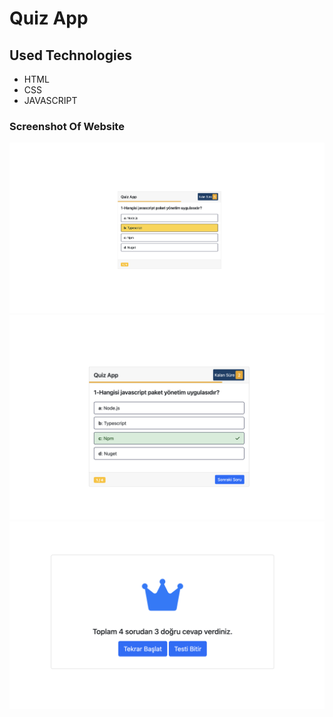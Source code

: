 # Quiz App 
## Used Technologies 
* HTML 
* CSS
* JAVASCRIPT
### Screenshot Of Website 
![Ekran resmi1](https://github.com/CavdarEsra/Quiz-App/blob/main/Quiz1.png)
![Ekran resmi2](https://github.com/CavdarEsra/Quiz-App/blob/main/Quiz2.png)
![Ekran resmi3](https://github.com/CavdarEsra/Quiz-App/blob/main/Quiz3.png)
